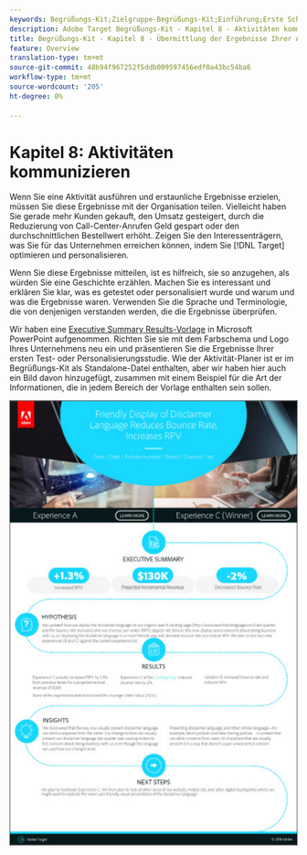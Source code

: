 ```yaml
---
keywords: Begrüßungs-Kit;Zielgruppe-Begrüßungs-Kit;Einführung;Erste Schritte
description: Adobe Target Begrüßungs-Kit - Kapitel 8 - Aktivitäten kommunizieren
title: Begrüßungs-Kit - Kapitel 8 - Übermittlung der Ergebnisse Ihrer Aktivität
feature: Overview
translation-type: tm+mt
source-git-commit: 48b94f967252f5ddb009597456edf0a43bc54ba6
workflow-type: tm+mt
source-wordcount: '205'
ht-degree: 0%

---
```



# Kapitel 8: Aktivitäten kommunizieren

Wenn Sie eine Aktivität ausführen und erstaunliche Ergebnisse erzielen, müssen Sie diese Ergebnisse mit der Organisation teilen. Vielleicht haben Sie gerade mehr Kunden gekauft, den Umsatz gesteigert, durch die Reduzierung von Call-Center-Anrufen Geld gespart oder den durchschnittlichen Bestellwert erhöht. Zeigen Sie den Interessenträgern, was Sie für das Unternehmen erreichen können, indem Sie [!DNL Target] optimieren und personalisieren.

Wenn Sie diese Ergebnisse mitteilen, ist es hilfreich, sie so anzugehen, als würden Sie eine Geschichte erzählen. Machen Sie es interessant und erklären Sie klar, was es getestet oder personalisiert wurde und warum und was die Ergebnisse waren. Verwenden Sie die Sprache und Terminologie, die von denjenigen verstanden werden, die die Ergebnisse überprüfen.

Wir haben eine [Executive Summary Results-Vorlage](/help/assets/executive-summary.zip) in Microsoft PowerPoint aufgenommen. Richten Sie sie mit dem Farbschema und Logo Ihres Unternehmens neu ein und präsentieren Sie die Ergebnisse Ihrer ersten Test- oder Personalisierungsstudie. Wie der Aktivität-Planer ist er im Begrüßungs-Kit als Standalone-Datei enthalten, aber wir haben hier auch ein Bild davon hinzugefügt, zusammen mit einem Beispiel für die Art der Informationen, die in jedem Bereich der Vorlage enthalten sein sollen.

![Zusammenfassender Bericht](/help/c-intro/assets/executive-summary-report.png)